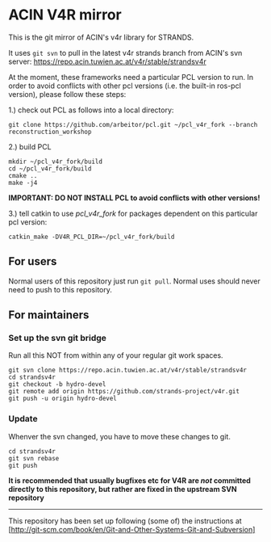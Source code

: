 # ACIN V4R mirror

This is the git mirror of ACIN's v4r library for STRANDS.

It uses `git svn` to pull in the latest v4r strands branch from ACIN's svn server:
https://repo.acin.tuwien.ac.at/v4r/stable/strandsv4r

At the moment, these frameworks need a particular PCL version to run. In order to avoid conflicts with other pcl versions (i.e. the built-in ros-pcl version), please follow these steps:

1.) check out PCL as follows into a local directory:

    git clone https://github.com/arbeitor/pcl.git ~/pcl_v4r_fork --branch reconstruction_workshop

2.)  build PCL

    mkdir ~/pcl_v4r_fork/build
    cd ~/pcl_v4r_fork/build
    cmake ..
    make -j4

**IMPORTANT: DO NOT INSTALL PCL to avoid conflicts with other versions!**

3.) tell catkin to use _pcl\_v4r\_fork_ for packages dependent on this particular pcl version:

    catkin_make -DV4R_PCL_DIR=~/pcl_v4r_fork/build


## For users

Normal users of this repository just run `git pull`.
Normal uses should never need to push to this repository.


## For maintainers

### Set up the svn git bridge
Run all this NOT from within any of your regular git work spaces.

    git svn clone https://repo.acin.tuwien.ac.at/v4r/stable/strandsv4r
    cd strandsv4r
    git checkout -b hydro-devel
    git remote add origin https://github.com/strands-project/v4r.git
    git push -u origin hydro-devel

### Update
Whenver the svn changed, you have to move these changes to git.

    cd strandsv4r
    git svn rebase
    git push

**It is recommended that usually bugfixes etc for V4R are *not* committed directly to this repository, but rather are fixed in the upstream SVN repository**

---

This repository has been set up following (some of) the instructions at [http://git-scm.com/book/en/Git-and-Other-Systems-Git-and-Subversion]
